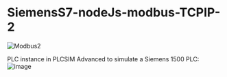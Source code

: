 # SiemensS7-nodeJs-modbus-TCPIP-2

![Modbus2](https://github.com/user-attachments/assets/6643af6e-1daf-451e-8e66-9202b120a044)

PLC instance in PLCSIM Advanced to simulate a Siemens 1500 PLC:
![image](https://github.com/user-attachments/assets/480f59c0-8b23-4e54-adf0-55a0884fca15)

